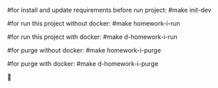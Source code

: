 #for install and update requirements before run project: #make init-dev

#for run this project without docker: #make homework-i-run

#for run this project with docker: #make d-homework-i-run

#for purge without docker: #make homework-i-purge

#for purge with docker: #make d-homework-i-purge

:triumph: